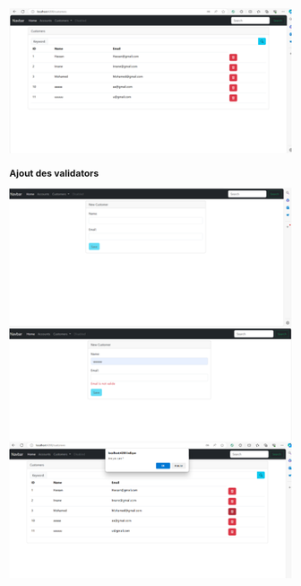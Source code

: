 <img src=".\IMAGES\img.png">
<h3>Ajout des validators</h3>
<img src=".\IMAGES\img_1.png">
<img src=".\IMAGES\img_2.png">
<img src=".\IMAGES\img_3.png">
